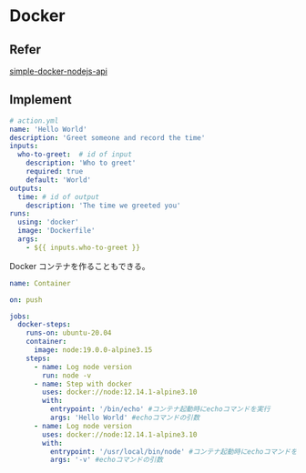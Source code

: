 # Docker

## Refer

[simple-docker-nodejs-api](https://github.com/alialaa/simple-docker-nodejs-api)

## Implement

``` yaml
# action.yml
name: 'Hello World'
description: 'Greet someone and record the time'
inputs:
  who-to-greet:  # id of input
    description: 'Who to greet'
    required: true
    default: 'World'
outputs:
  time: # id of output
    description: 'The time we greeted you'
runs:
  using: 'docker'
  image: 'Dockerfile'
  args:
    - ${{ inputs.who-to-greet }}
```

Docker コンテナを作ることもできる。

```yaml
name: Container

on: push

jobs:
  docker-steps:
    runs-on: ubuntu-20.04
    container: 
      image: node:19.0.0-alpine3.15
    steps:
      - name: Log node version
        run: node -v
      - name: Step with docker
        uses: docker://node:12.14.1-alpine3.10
        with:
          entrypoint: '/bin/echo' #コンテナ起動時にechoコマンドを実行
          args: 'Hello World' #echoコマンドの引数
      - name: Log node version
        uses: docker://node:12.14.1-alpine3.10
        with:
          entrypoint: '/usr/local/bin/node' #コンテナ起動時にechoコマンドを実行
          args: '-v' #echoコマンドの引数
```
